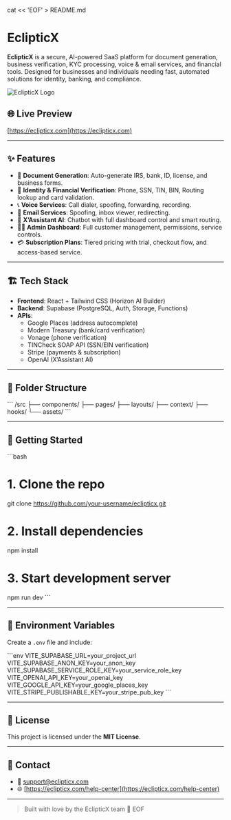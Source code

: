 cat << 'EOF' > README.md
# EclipticX

**EclipticX** is a secure, AI-powered SaaS platform for document generation, business verification, KYC processing, voice & email services, and financial tools. Designed for businesses and individuals needing fast, automated solutions for identity, banking, and compliance.

![EclipticX Logo](https://caqqhiqlsfaxttpmyhvf.supabase.co/storage/v1/object/public/media/sitelogo.webp)

## 🌐 Live Preview
[https://eclipticx.com](https://eclipticx.com)

---

## ✨ Features

- 🧾 **Document Generation**: Auto-generate IRS, bank, ID, license, and business forms.
- 🔐 **Identity & Financial Verification**: Phone, SSN, TIN, BIN, Routing lookup and card validation.
- 📞 **Voice Services**: Call dialer, spoofing, forwarding, recording.
- 📩 **Email Services**: Spoofing, inbox viewer, redirecting.
- 🧠 **X’Assistant AI**: Chatbot with full dashboard control and smart routing.
- 🧑‍💼 **Admin Dashboard**: Full customer management, permissions, service controls.
- 💳 **Subscription Plans**: Tiered pricing with trial, checkout flow, and access-based service.

---

## 🏗️ Tech Stack

- **Frontend**: React + Tailwind CSS (Horizon AI Builder)
- **Backend**: Supabase (PostgreSQL, Auth, Storage, Functions)
- **APIs**:
  - Google Places (address autocomplete)
  - Modern Treasury (bank/card verification)
  - Vonage (phone verification)
  - TINCheck SOAP API (SSN/EIN verification)
  - Stripe (payments & subscription)
  - OpenAI (X’Assistant AI)

---

## 📁 Folder Structure

\`\`\`
/src
├── components/
├── pages/
├── layouts/
├── context/
├── hooks/
└── assets/
\`\`\`

---

## 🚀 Getting Started

\`\`\`bash
# 1. Clone the repo
git clone https://github.com/your-username/eclipticx.git

# 2. Install dependencies
npm install

# 3. Start development server
npm run dev
\`\`\`

---

## 🔐 Environment Variables

Create a `.env` file and include:

\`\`\`env
VITE_SUPABASE_URL=your_project_url
VITE_SUPABASE_ANON_KEY=your_anon_key
VITE_SUPABASE_SERVICE_ROLE_KEY=your_service_role_key
VITE_OPENAI_API_KEY=your_openai_key
VITE_GOOGLE_API_KEY=your_google_places_key
VITE_STRIPE_PUBLISHABLE_KEY=your_stripe_pub_key
\`\`\`

---

## 📜 License

This project is licensed under the **MIT License**.

---

## 🤝 Contact

- 📧 support@eclipticx.com
- 🌐 [https://eclipticx.com/help-center](https://eclipticx.com/help-center)

---

> Built with love by the EclipticX team 💼
EOF
